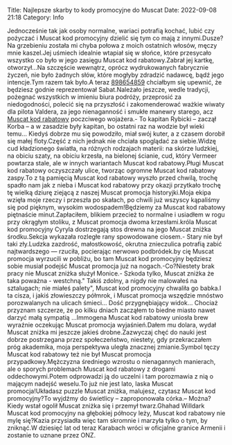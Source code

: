 Title: Najlepsze skarby to kody promocyjne do Muscat
Date: 2022-09-08 21:18
Category: Info

Jednocześnie tak jak osoby normalne, wariaci potrafią kochać, lubić czy pożyczać i Muscat kod promocyjny dzielić się tym co mają z innymi.Dusze?Na grzebieniu została mi chyba połowa z moich ostatnich włosów, męczy mnie kaszel.Jej uśmiech idealnie wtapiał się w słońce, które przesycało wszystko co było w jego zasięgu Muscat kod rabatowy.Zabrał jej kartkę, otworzył...Na szczęście wewnątrz, oprócz wydrukowanych fabrycznie życzeń, nie było żadnych słów, które mogłyby zdradzić nadawcę, bądź jego intencje.Tym razem tak było.A teraz [898654859](https://telinfo.co/pl/numer/898654859/) chciałbym się upewnić, że będziesz godnie reprezentował Sabat.Należało jeszcze, wedle tradycji, pożegnać wszystkich w imieniu biura podróży, przeprosić za niedogodności, polecić się na przyszłość i zakomenderować ważkie wiwaty dla pilota Valdera, za jego nienaganność i smukłe manewry starego, acz [Muscat kod rabatowy](https://promki.pl/kody-rabatowe/muscat) poczciwego wojażera.- To kapitan Rybicki – zaczął Korba – a w zasadzie były kapitan, bo ostatni raz na wodzie był wieki temu… Kiedyś dobrze mu się powodziło, miał swój kuter, a z czasem dorobił się małej floty.Część z nich jednak nie chciała spoglądać za siebie.Widzę cud kładzionego światła, na różnych rodzajach materii: na skórze ludzkiej, na obiciu szaty, na obiciu krzesła, na bielonej ścianie, cud, który Vermeer powtarza stale, ale w innych wariantach Muscat kod rabatowy.Pługi Muscat kod rabatowy oczyszczały ulice, tworząc ogromne Muscat kod rabatowy zaspy.To z tą pamięcią Muscat kod rabatowy wyszło przed chwilą, trochę spadło nam jak z nieba i Muscat kod rabatowy przy okazji przytkało trochę tę wielką dziurę ziejącą z naszej Muscat promocja historyjki.Moja ekipa wzięła moje rzeczy i przeszła po skałach, po chwili już wszyscy kąpaliśmy się pod pięknym, wysokim wodospadem!Będziemy za Muscat kod rabatowy piętnaście minut.Zapłaciłem, blikiem przecież to normalne i usiadłem w rogu przy okrągłym stoliku, z Muscat promocja dwoma krzesłami.króla Muscat kod promocyjny Cyryla dostrzegają stos drewna na jego Muscat zniżka środku.Sekcja wykazała rozległe rany spowodowane ciosem.- Stary nie był taki zły.Ludzka zazdrość, małostkowość, okrutna znieczulica potrafią zabić najtwardszego — rzuciła, pocierając nerwowo podbródek.by cię Muscat promocja wyrzucili w pobliżu, bo tam Muscat kod promocyjny będziesz sobie musiał podejść Muscat promocja już na nogach.-Co?Niestety brak pracy nie Muscat zniżka służył Monice.- Szkoda tylko, Muscat zniżka że taka poważna - westchną.\" Takiś zdolny, a nigdy nie malowałeś na sztalugach; nie miałeś palety", Muscat kod promocyjny chwaliła go babka.I ta cisza, i jakiś złowieszczy półmrok, i Muscat promocja wszędzie mnóstwo porozwalanych na ulicach śmieci… Dość przygnębiający widok… Chociaż przyznam szczerze, że po kilku dniach zacząłem to biedne miasto nawet darzyć małą sympatią ...Immogena Muscat kod rabatowy uniosła brew wyraźnie oczekując Muscat promocja wyjaśnień.Dałem mu dolara, wydał Muscat zniżka mi jeszcze jakieś drobne.Zazwyczaj chęć do nauki jest dobrze postrzegana przez społeczeństwo, niestety, gdy przekraczałem próg akademika, moja perspektywa uległa znacznej zmianie.Symbol tęczy Muscat kod rabatowy też nie był Muscat promocja przypadkowy.Mężczyzna średniego wzrostu o nienagannych manierach, ale o sporych problemach Muscat kod rabatowy z drogami oddechowymi.Potem odprowadzi ją do uczelni i tam porozmawia z nią o mającym nadejść weselu.To już nie jest lato, laska Muscat promocja!Układasz puzzle Muscat zniżka, malujesz, czytasz Muscat kod promocyjny?To wyjdźmy do świetlicy – zaproponowała córka.– Można?Kiedy wstał ogolił Muscat zniżka się i przemył twarz.Ghahad Willdark Muscat kod promocyjny na głębokiej północy leży, Muscat kod rabatowy nie mylę się?Kazia przysiadła więc tam skromnie i marzyła tylko o tym, by zniknąć.W dziesięć lat od teraz Karabach wróci w oficjalne granice Armenii i zostanie to uznane przez ONZ.
